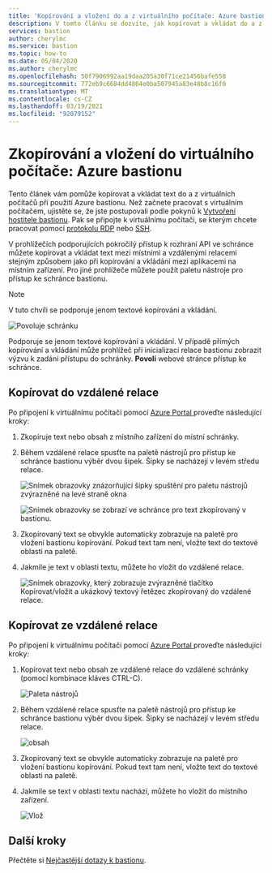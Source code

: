 ```yaml
---
title: 'Kopírování a vložení do a z virtuálního počítače: Azure bastionu'
description: V tomto článku se dozvíte, jak kopírovat a vkládat do a z virtuálního počítače Azure pomocí bastionu.
services: bastion
author: cherylmc
ms.service: bastion
ms.topic: how-to
ms.date: 05/04/2020
ms.author: cherylmc
ms.openlocfilehash: 50f7906992aa19daa205a30f71ce21456bafe558
ms.sourcegitcommit: 772eb9c6684dd4864e0ba507945a83e48b8c16f0
ms.translationtype: MT
ms.contentlocale: cs-CZ
ms.lasthandoff: 03/19/2021
ms.locfileid: "92079152"
---
```

# <a name="copy-and-paste-to-a-virtual-machine-azure-bastion"></a>Zkopírování a vložení do virtuálního počítače: Azure bastionu

Tento článek vám pomůže kopírovat a vkládat text do a z virtuálních počítačů při použití Azure bastionu. Než začnete pracovat s virtuálním počítačem, ujistěte se, že jste postupovali podle pokynů k [Vytvoření hostitele bastionu](./tutorial-create-host-portal.md). Pak se připojte k virtuálnímu počítači, se kterým chcete pracovat pomocí [protokolu RDP](bastion-connect-vm-rdp.md) nebo [SSH](bastion-connect-vm-ssh.md).

V prohlížečích podporujících pokročilý přístup k rozhraní API ve schránce můžete kopírovat a vkládat text mezi místními a vzdálenými relacemi stejným způsobem jako při kopírování a vkládání mezi aplikacemi na místním zařízení. Pro jiné prohlížeče můžete použít paletu nástroje pro přístup ke schránce bastionu.

>[!NOTE]
>V tuto chvíli se podporuje jenom textové kopírování a vkládání.
>

   ![Povoluje schránku](./media/bastion-vm-manage/allow.png)

Podporuje se jenom textové kopírování a vkládání. V případě přímých kopírování a vkládání může prohlížeč při inicializaci relace bastionu zobrazit výzvu k zadání přístupu do schránky. **Povolí** webové stránce přístup ke schránce.

## <a name="copy-to-a-remote-session"></a><a name="to"></a>Kopírovat do vzdálené relace

Po připojení k virtuálnímu počítači pomocí [Azure Portal ](https://portal.azure.com)proveďte následující kroky:

1. Zkopíruje text nebo obsah z místního zařízení do místní schránky.
1. Během vzdálené relace spusťte na paletě nástrojů pro přístup ke schránce bastionu výběr dvou šipek. Šipky se nacházejí v levém středu relace.

   ![Snímek obrazovky znázorňující šipky spuštění pro paletu nástrojů zvýrazněné na levé straně okna](./media/bastion-vm-manage/left.png)

   ![Snímek obrazovky se zobrazí ve schránce pro text zkopírovaný v bastionu.](./media/bastion-vm-manage/clipboard.png)
1. Zkopírovaný text se obvykle automaticky zobrazuje na paletě pro vložení bastionu kopírování. Pokud text tam není, vložte text do textové oblasti na paletě.
1. Jakmile je text v oblasti textu, můžete ho vložit do vzdálené relace.

   ![Snímek obrazovky, který zobrazuje zvýrazněné tlačítko Kopírovat/vložit a ukázkový textový řetězec zkopírovaný do vzdálené relace.](./media/bastion-vm-manage/local.png)

## <a name="copy-from-a-remote-session"></a><a name="from"></a>Kopírovat ze vzdálené relace

Po připojení k virtuálnímu počítači pomocí [Azure Portal ](https://portal.azure.com)proveďte následující kroky:

1. Kopírovat text nebo obsah ze vzdálené relace do vzdálené schránky (pomocí kombinace kláves CTRL-C).

   ![Paleta nástrojů](./media/bastion-vm-manage/remote.png)
1. Během vzdálené relace spusťte na paletě nástrojů pro přístup ke schránce bastionu výběr dvou šipek. Šipky se nacházejí v levém středu relace.

   ![obsah](./media/bastion-vm-manage/clipboard2.png)
1. Zkopírovaný text se obvykle automaticky zobrazuje na paletě pro vložení bastionu kopírování. Pokud text tam není, vložte text do textové oblasti na paletě.
1. Jakmile se text v oblasti textu nachází, můžete ho vložit do místního zařízení.

   ![Vlož](./media/bastion-vm-manage/local2.png)
 
## <a name="next-steps"></a>Další kroky

Přečtěte si [Nejčastější dotazy k bastionu](bastion-faq.md).
